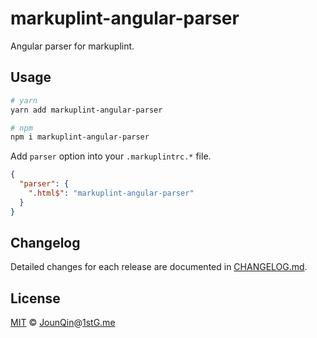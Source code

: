 # markuplint-angular-parser

Angular parser for markuplint.

## Usage

```sh
# yarn
yarn add markuplint-angular-parser

# npm
npm i markuplint-angular-parser
```

Add `parser` option into your `.markuplintrc.*` file.

```json
{
  "parser": {
    ".html$": "markuplint-angular-parser"
  }
}
```

## Changelog

Detailed changes for each release are documented in [CHANGELOG.md](./CHANGELOG.md).

## License

[MIT][] © [JounQin][]@[1stG.me][]

[1stg.me]: https://www.1stg.me
[jounqin]: https://GitHub.com/JounQin
[mit]: http://opensource.org/licenses/MIT

